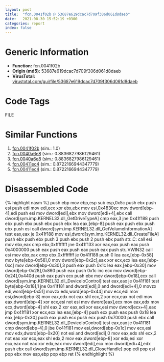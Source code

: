 ```yaml
---
layout: post
title:  "fcn.0041f02b @ 53687e619dcac7d709f306d061d8daeb"
date:   2021-08-30 15:52:19 +0300
categories: report
index: false
---
```


# Generic Information
- **Function:** fcn.0041f02b
- **Origin (md5):** 53687e619dcac7d709f306d061d8daeb
- **VirusTotal:** [virustotal.com/gui/file/53687e619dcac7d709f306d061d8daeb][virustotal_ref]

# Code Tags
<span class="tag" id="FILE">FILE</span>


# Similar Functions

1. [fcn.0041f02b][similar_1_ref] (sim.: 1.0)
2. [fcn.0040a6e8][similar_2_ref] (sim.: 0.8836827986129461)
3. [fcn.0040a6e8][similar_3_ref] (sim.: 0.8836827986129461)
4. [fcn.00411ec4][similar_4_ref] (sim.: 0.8722166944347779)
5. [fcn.00411ec4][similar_5_ref] (sim.: 0.8722166944347779)


# Disassembled Code

{% highlight nasm %}
push ebp
mov ebp,esp
sub esp,0x5c
push ebx
push esi
push edi
mov edi,ecx
xor ebx,ebx
mov esi,0x4830ec
mov dword[ebp-4],edi
push esi
mov dword[edi],ebx
mov dword[edi+4],ebx
call dword[sym.imp.KERNEL32.dll_GetDriveTypeA]
cmp eax,3
jne 0x41f188
push ebx
push ebx
push ebx
push ebx
lea eax,[ebp-8]
push eax
push ebx
push ebx
push esi
call dword[sym.imp.KERNEL32.dll_GetVolumeInformationA]
test eax,eax
je 0x41f188
mov esi,dword[sym.imp.KERNEL32.dll_CreateFileA]
push ebx
push ebx
push 3
push ebx
push 2
push ebx
push str..C:
call esi
mov ebx,eax
cmp ebx,0xffffffff
jne 0x41f133
xor eax,eax
push eax
push 0x4000000
push eax
push eax
push eax
push eax
push str..VWIN32
call esi
mov ebx,eax
cmp ebx,0xffffffff
je 0x41f188
push 0
lea eax,[ebp-0x58]
mov byte[ebp-0x58],0
mov dword[ebp-0x2c],eax
xor ecx,ecx
lea eax,[ebp-0xc]
mov dword[ebp-0x30],3
push eax
push 0x1c
lea eax,[ebp-0x30]
mov dword[ebp-0x28],0x860
push eax
push 0x1c
inc ecx
mov dword[ebp-0x24],0x440d
push eax
push ecx
push ebx
mov dword[ebp-0x18],ecx
call dword[sym.imp.KERNEL32.dll_DeviceIoControl]
test eax,eax
je 0x41f181
test byte[ebp-0x18],1
jne 0x41f181
and dword[edi],0
and dword[edi+4],0
movzx edi,word[ebp-0x51]
movzx edx,word[ebp-0x44]
mov ecx,edi
mov esi,dword[ebp-8]
mov eax,edx
not eax
shl ecx,2
xor ecx,eax
not edi
mov eax,dword[ebp-4]
xor ecx,esi
not esi
mov dword[eax],ecx
mov eax,edx
mov ecx,dword[ebp-4]
shl eax,2
xor eax,edi
xor eax,esi
mov dword[ecx+4],eax
jmp 0x41f181
xor ecx,ecx
lea eax,[ebp-4]
push ecx
push eax
push 0x18
lea eax,[ebp-0x30]
push eax
push ecx
push ecx
push 0x70000
push ebx
call dword[sym.imp.KERNEL32.dll_DeviceIoControl]
test eax,eax
je 0x41f181
cmp dword[ebp-4],0
jbe 0x41f181
mov esi,dword[ebp-0x1c]
mov ecx,esi
mov edx,dword[ebp-0x20]
not esi
and dword[edi],0
mov eax,edx
shl ecx,2
not eax
xor ecx,eax
shl edx,2
mov eax,dword[ebp-8]
xor edx,esi
xor ecx,eax
not eax
xor edx,eax
mov dword[edi],ecx
mov dword[edi+4],edx
push ebx
call dword[sym.imp.KERNEL32.dll_CloseHandle]
pop edi
pop esi
pop ebx
mov esp,ebp
pop ebp
ret 
{% endhighlight %}


[similar_1_ref]: /report/fcn.0041f02b@ba5ec83721de3ca10b3c9583f3b2c6a1
[similar_2_ref]: /report/fcn.0040a6e8@53687e619dcac7d709f306d061d8daeb
[similar_3_ref]: /report/fcn.0040a6e8@ba5ec83721de3ca10b3c9583f3b2c6a1
[similar_4_ref]: /report/fcn.00411ec4@ba5ec83721de3ca10b3c9583f3b2c6a1
[similar_5_ref]: /report/fcn.00411ec4@53687e619dcac7d709f306d061d8daeb
[virustotal_ref]: https://www.virustotal.com/gui/file/53687e619dcac7d709f306d061d8daeb
